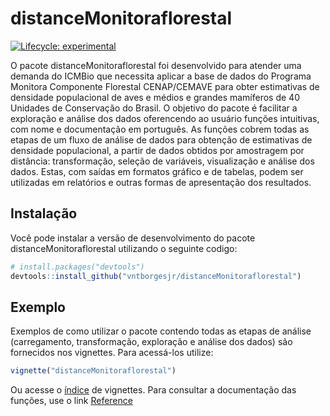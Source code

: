 
# distanceMonitoraflorestal

<!-- badges: start -->
[![Lifecycle: experimental](https://img.shields.io/badge/lifecycle-experimental-orange.svg)](https://lifecycle.r-lib.org/articles/stages.html#experimental)
<!-- badges: end -->

O pacote distanceMonitoraflorestal foi desenvolvido para atender uma demanda do ICMBio que necessita aplicar a base de dados do Programa Monitora Componente Florestal CENAP/CEMAVE para obter estimativas de densidade populacional de aves e médios e grandes mamíferos de 40 Unidades de Conservação do Brasil. O objetivo do pacote é facilitar a exploração e análise dos dados oferencendo ao usuário funções intuitivas, com nome e documentação em português. As funções cobrem todas as etapas de um fluxo de análise de dados para obtenção de estimativas de densidade populacional, a partir de dados obtidos por amostragem por distância: transformação, seleção de variáveis, visualização e análise dos dados. Estas, com saídas em formatos gráfico e de tabelas, podem ser utilizadas em relatórios e outras formas de apresentação dos resultados.

## Instalação

Você pode instalar a versão de desenvolvimento do pacote distanceMonitoraflorestal utilizando o seguinte codigo:

``` r
# install.packages("devtools")
devtools::install_github("vntborgesjr/distanceMonitoraflorestal")
```

## Exemplo

Exemplos de como utilizar o pacote contendo todas as etapas de análise (carregamento, transformação, exploração e análise dos dados) são fornecidos nos vignettes. Para acessá-los utilize:

``` r
vignette("distanceMonitoraflorestal")
```

Ou acesse o [índice](https://vntborgesjr.github.io/distanceMonitoraflorestal/articles/distanceMonitoraflorestal.html) de vignettes. Para consultar a documentação das funções, use o link [Reference](https://vntborgesjr.github.io/distanceMonitoraflorestal/reference/index.html)
